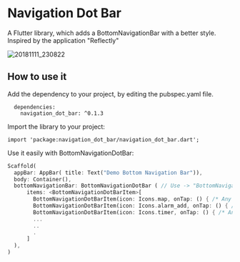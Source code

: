 # Navigation Dot Bar

A Flutter library, which adds a BottomNavigationBar with a better style. Inspired by the application "Reflectly"

![20181111_230822](https://user-images.githubusercontent.com/22163898/48326755-02bf8480-e609-11e8-8825-b81750ea9dfc.gif)

## How to use it

Add the dependency to your project, by editing the pubspec.yaml file.

````
  dependencies:
    navigation_dot_bar: ^0.1.3
````
Import the library to your project:
````
import 'package:navigation_dot_bar/navigation_dot_bar.dart';
````
Use it easily with BottomNavigationDotBar:
````dart
Scaffold(
  appBar: AppBar( title: Text("Demo Bottom Navigation Bar")),
  body: Container(),
  bottomNavigationBar: BottomNavigationDotBar ( // Use -> "BottomNavigationDotBar"
      items: <BottomNavigationDotBarItem>[
        BottomNavigationDotBarItem(icon: Icons.map, onTap: () { /* Any function - [open new screen] */ }),
        BottomNavigationDotBarItem(icon: Icons.alarm_add, onTap: () { /* Any function - [open new screen] */ }),
        BottomNavigationDotBarItem(icon: Icons.timer, onTap: () { /* Any function - [open new screen] */ }),
        ...
        ..
        .
      ]
  ),
)
````
